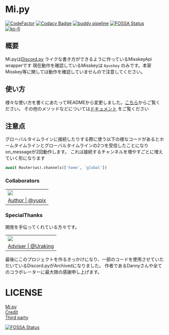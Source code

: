 # Mi.py

[![CodeFactor](https://www.codefactor.io/repository/github/yupix/mi.py/badge)](https://www.codefactor.io/repository/github/yupix/mi.py)
[![Codacy Badge](https://app.codacy.com/project/badge/Grade/f5acd9da804d4a11b031d36dbd398067)](https://www.codacy.com/gh/yupix/Mi.py/dashboard?utm_source=github.com&amp;utm_medium=referral&amp;utm_content=yupix/Mi.py&amp;utm_campaign=Badge_Grade)
[![buddy pipeline](https://app.buddy.works/yupi0982/mi-py/pipelines/pipeline/345007/badge.svg?token=b304dd68d3eeb7917d453a2d2102621123ae4f05e0b659dde59cad486e2984b3 "buddy pipeline")](https://app.buddy.works/yupi0982/mi-py/pipelines/pipeline/345007)
[![FOSSA Status](https://app.fossa.com/api/projects/git%2Bgithub.com%2Fyupix%2FMi.py.svg?type=shield)](https://app.fossa.com/projects/git%2Bgithub.com%2Fyupix%2FMi.py?ref=badge_shield)  
[![ko-fi](https://ko-fi.com/img/githubbutton_sm.svg)](https://ko-fi.com/F2F36AA7M)

## 概要

Mi.pyは[Discord.py](https://github.com/Rapptz/discord.py) ライクな書き方ができるように作っているMisskeyApi wrapperです 現在動作を確認しているMisskeyは `Ayuskey`
のみです。本家Misskey等に関しては動作を確認していませんので注意してください。

## 使い方

様々な使い方を書くにあたってREADMEから変更しました。[こちら](examples)からご覧ください。 その他のメソッドなどについては[ドキュメント](https://mipy.readthedocs.io/) をご覧ください

## 注意点

グローバルタイムラインに接続したりする際に使う以下の様なコードがあるとホームタイムラインとグローバルタイムラインの2つを受信したことになりon_messageが2回動作します。 これは接続するチャンネルを増やすごとに増えていく形になります

```python
await Router(ws).channels(['home', 'global'])
```

### Collaborators

<table>
    <tr>
        <td><img src="https://avatars.githubusercontent.com/u/50538210?s=120&v=4"></img></td>
    </tr>
    <tr>
        <td align="center"><a href="https://github.com/yupix">Author | @yupix</a></td>
    </tr>
</table>

### SpecialThanks

開発を手伝ってくれている方々です。

<table>
    <tr>
        <td><img src="https://avatars.githubusercontent.com/u/26793720?s=120&v=4"></img></td>
    </tr>
    <tr>
        <td align="center"><a href="https://github.com/Uraking-Github">Adviser | @Uraking</a></td>
    </tr>
</table>

最後にこのプロジェクトを作るきっかけになり、一部のコードを使用させていただいているDiscord.pyがArchivedになりました。 作者であるDannyさんや全てのコラボレーターに最大限の感謝申し上げます。

# LICENSE

[Mi.py](https://github.com/yupix/Mi.py/blob/master/LICENSE.md)  
[Credit](https://github.com/yupix/Mi.py/blob/master/COPYING.md)  
[Third party](https://github.com/yupix/Mi.py/blob/master/LICENSE/ThirdPartyLicense.md)

[![FOSSA Status](https://app.fossa.com/api/projects/git%2Bgithub.com%2Fyupix%2FMi.py.svg?type=large)](https://app.fossa.com/projects/git%2Bgithub.com%2Fyupix%2FMi.py?ref=badge_large)
